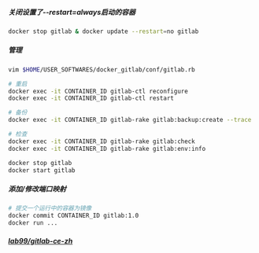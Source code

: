 ##### 关闭设置了--restart=always启动的容器
```bash
docker stop gitlab & docker update --restart=no gitlab
```

##### 管理
```bash
vim $HOME/USER_SOFTWARES/docker_gitlab/conf/gitlab.rb

# 重启
docker exec -it CONTAINER_ID gitlab-ctl reconfigure
docker exec -it CONTAINER_ID gitlab-ctl restart

# 备份
docker exec -it CONTAINER_ID gitlab-rake gitlab:backup:create --trace

# 检查
docker exec -it CONTAINER_ID gitlab-rake gitlab:check
docker exec -it CONTAINER_ID gitlab-rake gitlab:env:info

docker stop gitlab
docker start gitlab
```

##### 添加/修改端口映射
```bash
# 提交一个运行中的容器为镜像
docker commit CONTAINER_ID gitlab:1.0
docker run ...
```

##### [lab99/gitlab-ce-zh](https://github.com/twang2218/gitlab-ce-zh)